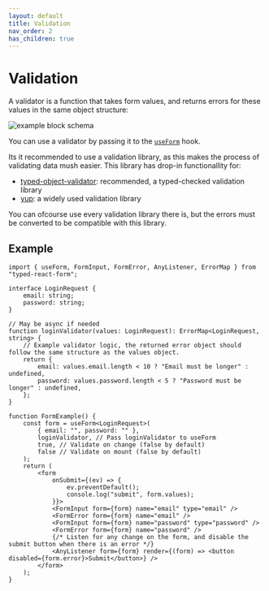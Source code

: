 ```yaml
---
layout: default
title: Validation
nav_order: 2
has_children: true
---
```


# Validation

A validator is a function that takes form values, and returns errors for these values in the same object structure:

![example block schema](/typed-react-form/images/validator.png)

You can use a validator by passing it to the [`useForm`](/typed-react-form/reference/useForm) hook.

Its it recommended to use a validation library, as this makes the process of validating data mush easier. This library has drop-in functionallity for:

-   [typed-object-validator](/typed-react-form/validation/typed-object-validator): recommended, a typed-checked validation library
-   [yup](/typed-react-form/validation/yup): a widely used validation library

You can ofcourse use every validation library there is, but the errors must be converted to be compatible with this library.

## Example

```tsx
import { useForm, FormInput, FormError, AnyListener, ErrorMap } from "typed-react-form";

interface LoginRequest {
    email: string;
    password: string;
}

// May be async if needed
function loginValidator(values: LoginRequest): ErrorMap<LoginRequest, string> {
    // Example validator logic, the returned error object should follow the same structure as the values object.
    return {
        email: values.email.length < 10 ? "Email must be longer" : undefined,
        password: values.password.length < 5 ? "Password must be longer" : undefined,
    };
}

function FormExample() {
    const form = useForm<LoginRequest>(
        { email: "", password: "" },
        loginValidator, // Pass loginValidator to useForm
        true, // Validate on change (false by default)
        false // Validate on mount (false by default)
    );
    return (
        <form
            onSubmit={(ev) => {
                ev.preventDefault();
                console.log("submit", form.values);
            }}>
            <FormInput form={form} name="email" type="email" />
            <FormError form={form} name="email" />
            <FormInput form={form} name="password" type="password" />
            <FormError form={form} name="password" />
            {/* Listen for any change on the form, and disable the submit button when there is an error */}
            <AnyListener form={form} render={(form) => <button disabled={form.error}>Submit</button>} />
        </form>
    );
}
```
